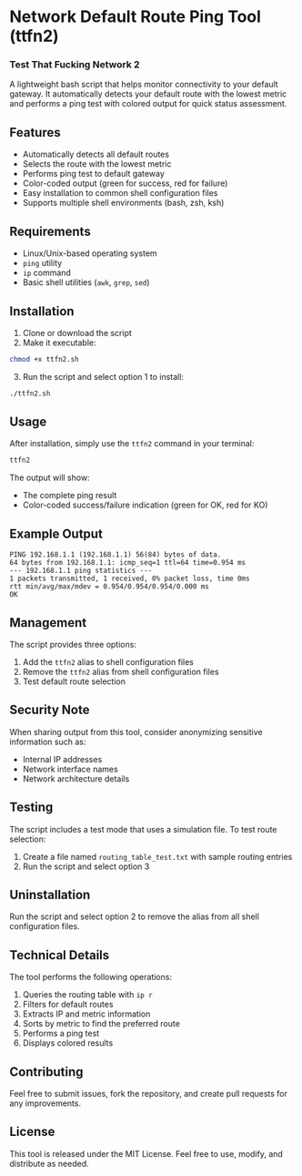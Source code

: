 # Network Default Route Ping Tool (ttfn2)

### Test That Fucking Network 2

A lightweight bash script that helps monitor connectivity to your default gateway. It automatically detects your default route with the lowest metric and performs a ping test with colored output for quick status assessment.

## Features

- Automatically detects all default routes
- Selects the route with the lowest metric
- Performs ping test to default gateway
- Color-coded output (green for success, red for failure)
- Easy installation to common shell configuration files
- Supports multiple shell environments (bash, zsh, ksh)

## Requirements

- Linux/Unix-based operating system
- `ping` utility
- `ip` command
- Basic shell utilities (`awk`, `grep`, `sed`)

## Installation

1. Clone or download the script
2. Make it executable:

```bash
chmod +x ttfn2.sh
```

3. Run the script and select option 1 to install:

```bash
./ttfn2.sh
```

## Usage

After installation, simply use the `ttfn2` command in your terminal:

```bash
ttfn2
```

The output will show:

- The complete ping result
- Color-coded success/failure indication (green for OK, red for KO)

## Example Output

```
PING 192.168.1.1 (192.168.1.1) 56(84) bytes of data.
64 bytes from 192.168.1.1: icmp_seq=1 ttl=64 time=0.954 ms
--- 192.168.1.1 ping statistics ---
1 packets transmitted, 1 received, 0% packet loss, time 0ms
rtt min/avg/max/mdev = 0.954/0.954/0.954/0.000 ms
OK
```

## Management

The script provides three options:

1. Add the `ttfn2` alias to shell configuration files
2. Remove the `ttfn2` alias from shell configuration files
3. Test default route selection

## Security Note

When sharing output from this tool, consider anonymizing sensitive information such as:

- Internal IP addresses
- Network interface names
- Network architecture details

## Testing

The script includes a test mode that uses a simulation file. To test route selection:

1. Create a file named `routing_table_test.txt` with sample routing entries
2. Run the script and select option 3

## Uninstallation

Run the script and select option 2 to remove the alias from all shell configuration files.

## Technical Details

The tool performs the following operations:

1. Queries the routing table with `ip r`
2. Filters for default routes
3. Extracts IP and metric information
4. Sorts by metric to find the preferred route
5. Performs a ping test
6. Displays colored results

## Contributing

Feel free to submit issues, fork the repository, and create pull requests for any improvements.

## License

This tool is released under the MIT License. Feel free to use, modify, and distribute as needed.

